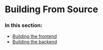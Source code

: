 # Building From Source

### In this section:

- [Building the frontend](./Frontend.md)
- [Building the backend](./Backend.md)
